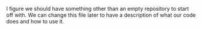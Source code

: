 I figure we should have something other than an empty repository to start off with.
We can change this file later to have a description of what our code does and
how to use it.
